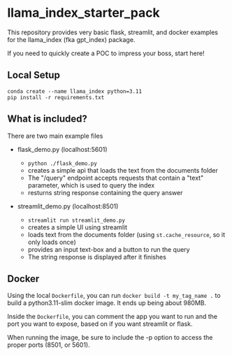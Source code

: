 # llama_index_starter_pack
This repository provides very basic flask, streamlit, and docker examples for the llama_index (fka gpt_index) package.

If you need to quickly create a POC to impress your boss, start here!


## Local Setup
```
conda create --name llama_index python=3.11
pip install -r requirements.txt
```


## What is included?
There are two main example files
- flask_demo.py (localhost:5601)
  - `python ./flask_demo.py`
  - creates a simple api that loads the text from the documents folder
  - The "/query" endpoint accepts requests that contain a "text" parameter, which is used to query the index
  - resturns string response containing the query answer
    
- streamlit_demo.py (localhost:8501)
  - `streamlit run streamlit_demo.py`
  - creates a simple UI using streamlit
  - loads text from the documents folder (using `st.cache_resource`, so it only loads once)
  - provides an input text-box and a button to run the query
  - The string response is displayed after it finishes


## Docker
Using the local `Dockerfile`, you can run `docker build -t my_tag_name .` to build a python3.11-slim docker image. It ends up being about 980MB.

Inside the `Dockerfile`, you can comment the app you want to run and the port you want to expose, based on if you want streamlit or flask.

When running the image, be sure to include the -p option to access the proper ports (8501, or 5601).

